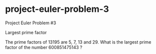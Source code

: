 # project-euler-problem-3
Project Euler Problem #3

Largest prime factor

The prime factors of 13195 are 5, 7, 13 and 29.
What is the largest prime factor of the number 600851475143 ?
